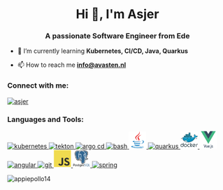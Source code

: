 <h1 align="center">Hi 👋, I'm Asjer</h1>
<h3 align="center">A passionate Software Engineer from Ede</h3>

- 🌱 I’m currently learning **Kubernetes, CI/CD, Java, Quarkus**

- 📫 How to reach me **info@avasten.nl**

<h3 align="left">Connect with me:</h3>
<p align="left">
<a href="https://linkedin.com/in/asjer" target="blank"><img align="center" src="https://raw.githubusercontent.com/rahuldkjain/github-profile-readme-generator/master/src/images/icons/Social/linked-in-alt.svg" alt="asjer" height="30" width="40" /></a>
</p>

<h3 align="left">Languages and Tools:</h3>
<p align="left"> 
<a href="https://kubernetes.io" target="_blank" rel="noreferrer"> 
<img src="https://www.vectorlogo.zone/logos/kubernetes/kubernetes-icon.svg" alt="kubernetes" width="40" height="40"/> 
</a>
<a href="https://tekton.dev/" target="_blank" rel="noreferrer"> 
<img src="https://www.ibm.com/content/dam/adobe-cms/product/sites/default/files/2020-04-01/47602533_1.png" alt="tekton" width="40" height="40"/> 
</a> 
<a href="https://argoproj.github.io/cd/" target="_blank" rel="noreferrer"> 
<img src="https://global-uploads.webflow.com/6203daf47137054c031fa0e6/63c7f4ab9471e63a01d7d285_argo-icon-color.png" alt="argo cd" width="40" height="40"/> 
</a>
<a href="https://www.gnu.org/software/bash/" target="_blank" rel="noreferrer"> 
<img src="https://www.vectorlogo.zone/logos/gnu_bash/gnu_bash-icon.svg" alt="bash" width="40" height="40"/> 
</a>
<a href="https://www.java.com" target="_blank" rel="noreferrer"> 
<img src="https://raw.githubusercontent.com/devicons/devicon/master/icons/java/java-original.svg" alt="java" width="40" height="40"/> 
</a>
<a href="https://quarkus.io/" target="_blank" rel="noreferrer"> 
<img src="https://design.jboss.org/quarkus/logo/final/PNG/quarkus_icon_rgb_256px_reverse.png" alt="quarkus" width="40" height="40"/> 
</a> 
<a href="https://www.docker.com/" target="_blank" rel="noreferrer"> 
<img src="https://raw.githubusercontent.com/devicons/devicon/master/icons/docker/docker-original-wordmark.svg" alt="docker" width="40" height="40"/> 
</a> 
<a href="https://vuejs.org/" target="_blank" rel="noreferrer"> 
<img src="https://raw.githubusercontent.com/devicons/devicon/master/icons/vuejs/vuejs-original-wordmark.svg" alt="vuejs" width="40" height="40"/> 
</a> 
<a href="https://angular.io" target="_blank" rel="noreferrer"> 
<img src="https://angular.io/assets/images/logos/angular/angular.svg" alt="angular" width="40" height="40"/> 
</a> 
<a href="https://git-scm.com/" target="_blank" rel="noreferrer"> 
<img src="https://www.vectorlogo.zone/logos/git-scm/git-scm-icon.svg" alt="git" width="40" height="40"/> 
</a> 
<a href="https://developer.mozilla.org/en-US/docs/Web/JavaScript" target="_blank" rel="noreferrer"> 
<img src="https://raw.githubusercontent.com/devicons/devicon/master/icons/javascript/javascript-original.svg" alt="javascript" width="40" height="40"/> 
</a> 
<a href="https://www.postgresql.org" target="_blank" rel="noreferrer"> 
<img src="https://raw.githubusercontent.com/devicons/devicon/master/icons/postgresql/postgresql-original-wordmark.svg" alt="postgresql" width="40" height="40"/> 
</a> 
<a href="https://spring.io/" target="_blank" rel="noreferrer"> 
<img src="https://www.vectorlogo.zone/logos/springio/springio-icon.svg" alt="spring" width="40" height="40"/> 
</a> 
</p>

<p><img align="center" src="https://github-readme-stats.vercel.app/api/top-langs?username=appiepollo14&show_icons=true&locale=en&layout=compact" alt="appiepollo14" /></p>
